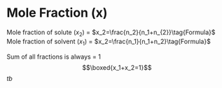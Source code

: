# Mole Fraction (x)
Mole fraction of solute ($x_2$) = $x_2=\frac{n_2}{n_1+n_{2}}\tag{Formula}$
Mole fraction of solvent ($x_1$) = $x_2=\frac{n_1}{n_1+n_2}\tag{Formula}$

Sum of all fractions is always = 1
$$\boxed{x_1+x_2=1}$$$tb$
